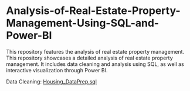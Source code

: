 # Analysis-of-Real-Estate-Property-Management-Using-SQL-and-Power-BI
This repository features the analysis of real estate property management. This repository showcases a detailed analysis of real estate property management. It includes data cleaning and analysis using SQL, as well as interactive visualization through Power BI.

Data Cleaning: [Housing_DataPrep.sql](https://github.com/macababbadcherry/Analysis-of-Real-Estate-Property-Management-Using-SQL-and-Power-BI/blob/main/Housing_DataPrep.sql)
